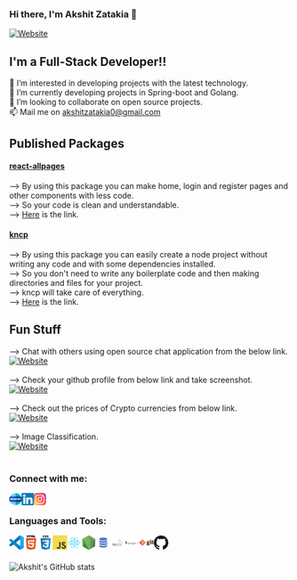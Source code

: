 ### Hi there, I'm Akshit Zatakia  👋

[![Website](https://img.shields.io/badge/-akshit--zatakia.github.io-red)](https://akshit-zatakia.github.io)

## I'm a Full-Stack Developer!!

 👀 I’m interested in developing projects with the latest technology.<br>
 🌱 I’m currently developing projects in Spring-boot and Golang.<br>
 💞️ I’m looking to collaborate on open source projects.<br>
 📫 Mail me on akshitzatakia0@gmail.com <br> 

## Published Packages
#### <a href="https://www.npmjs.com/package/react-allpages" target="_blank">react-allpages</a>
--> By using this package you can make home, login and register pages and other components with less code.<br>
--> So your code is clean and understandable.<br>
--> <a href="https://www.npmjs.com/package/react-allpages" target="_blank">Here</a> is the link.

#### <a href="https://www.npmjs.com/package/kncp" target="_blank">kncp</a>
--> By using this package you can easily create a node project without writing any code and with some dependencies installed. <br>
--> So you don't need to write any boilerplate code and then making directories and files for your project. <br>
--> kncp will take care of everything.<br>
--> <a href="https://www.npmjs.com/package/kncp" target="_blank">Here</a> is the link.

## Fun Stuff
--> Chat with others using open source chat application from the below link.<br>
[![Website](https://img.shields.io/badge/-do--vartalap-blue)](https://do-vartalap.herokuapp.com/)<br><br>
--> Check your github profile from below link and take screenshot.<br>
[![Website](https://img.shields.io/badge/-git--profile-blue)](https://akshit-zatakia.github.io/git-profile/)<br><br>
--> Check out the prices of Crypto currencies from below link.<br>
[![Website](https://img.shields.io/badge/-crypto-blue)](https://crypto-nextjs.vercel.app/)<br><br>
--> Image Classification.<br>
[![Website](https://img.shields.io/badge/-image--classification-blue)](https://akshit-zatakia.github.io/image-classification/)<br><br>


### Connect with me:

[<img align="left" alt="" width="22px" src="https://github.com/Akshit-Zatakia/Akshit-Zatakia/blob/main/assests/website.svg" />][website]
[<img align="left" alt="" width="22px" src="https://github.com/Akshit-Zatakia/Akshit-Zatakia/blob/main/assests/linkedin.svg" />][linkedin]
[<img align="left" alt="" width="22px" src="https://github.com/Akshit-Zatakia/Akshit-Zatakia/blob/main/assests/instagram.svg" />][instagram]

<br />

### Languages and Tools:

[<img align="left" alt="Visual Studio Code" width="26px" src="https://raw.githubusercontent.com/github/explore/80688e429a7d4ef2fca1e82350fe8e3517d3494d/topics/visual-studio-code/visual-studio-code.png" />][website]
[<img align="left" alt="HTML5" width="26px" src="https://raw.githubusercontent.com/github/explore/80688e429a7d4ef2fca1e82350fe8e3517d3494d/topics/html/html.png" />][website]
[<img align="left" alt="CSS3" width="26px" src="https://raw.githubusercontent.com/github/explore/80688e429a7d4ef2fca1e82350fe8e3517d3494d/topics/css/css.png" />][website]
[<img align="left" alt="JavaScript" width="26px" src="https://raw.githubusercontent.com/github/explore/80688e429a7d4ef2fca1e82350fe8e3517d3494d/topics/javascript/javascript.png" />][website]
[<img align="left" alt="React" width="26px" src="https://raw.githubusercontent.com/github/explore/80688e429a7d4ef2fca1e82350fe8e3517d3494d/topics/react/react.png" />][website]
[<img align="left" alt="Node.js" width="26px" src="https://raw.githubusercontent.com/github/explore/80688e429a7d4ef2fca1e82350fe8e3517d3494d/topics/nodejs/nodejs.png" />][website]
[<img align="left" alt="SQL" width="26px" src="https://raw.githubusercontent.com/github/explore/80688e429a7d4ef2fca1e82350fe8e3517d3494d/topics/sql/sql.png" />][website]
[<img align="left" alt="MySQL" width="26px" src="https://raw.githubusercontent.com/github/explore/80688e429a7d4ef2fca1e82350fe8e3517d3494d/topics/mysql/mysql.png" />][website]
[<img align="left" alt="MongoDB" width="26px" src="https://raw.githubusercontent.com/github/explore/80688e429a7d4ef2fca1e82350fe8e3517d3494d/topics/mongodb/mongodb.png" />][website]
[<img align="left" alt="Git" width="26px" src="https://raw.githubusercontent.com/github/explore/80688e429a7d4ef2fca1e82350fe8e3517d3494d/topics/git/git.png" />][website]
[<img align="left" alt="GitHub" width="26px" src="https://raw.githubusercontent.com/github/explore/78df643247d429f6cc873026c0622819ad797942/topics/github/github.png" />][website]

<br />
<br />

![Akshit's GitHub stats](https://github-readme-stats.vercel.app/api?username=Akshit-Zatakia&theme=tokyonight&show_icons=true)

[website]: https://akshit-zatakia.github.io/
[instagram]: https://www.instagram.com/invites/contact/?i=1hwg8aeuwom9f&utm_content=kw0asmz
[linkedin]: https://www.linkedin.com/in/akshit-zatakia-7504631b2/
